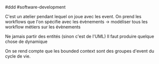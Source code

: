 
#ddd #software-development 

C'est un atelier pendant lequel on joue avec les event.
On prend les workflows que l'on spécifie avec les évènements -> modéliser tous les workflow métiers sur les évènements

Ne jamais partir des entités (sinon c'est de l'UML)
Il faut produire quelque chose de dynamique

On se rend compte que les bounded context sont des groupes d'event du cycle de vie.

